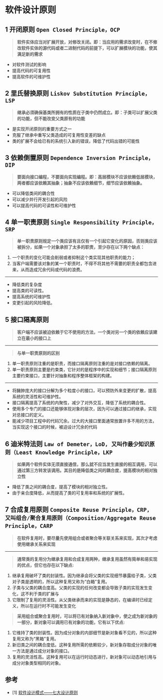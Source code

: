 # 软件设计原则

## 1 开闭原则 `Open Closed Principle，OCP`

> **软件实体应当对扩展开放，对修改关闭。即：当应用的需求改变时，在不修改软件实体的源代码或者二进制代码的前提下，可以扩展模块的功能，使其满足新的需求**

- 对软件测试的影响
- 提高代码的可复用性
- 提高软件的可维护性

## 2 里氏替换原则 `Liskov Substitution Principle，LSP`

> **继承必须确保基类所拥有的性质在子类中仍然成立。即：子类可以扩展父类的功能，但不能改变父类原有的功能**

- 是实现开闭原则的重要方式之一
- 克服了继承中重写父类造成的可复用性变差的缺点
- 类的扩展不会给已有的系统引入新的错误，降低了代码出错的可能性

## 3 依赖倒置原则 `Dependence Inversion Principle，DIP`

> **要面向接口编程，不要面向实现编程。即：高层模块不应该依赖低层模块，两者都应该依赖其抽象；抽象不应该依赖细节，细节应该依赖抽象。**

- 可以降低类间的耦合性
- 可以减少并行开发引起的风险
- 可以提高代码的可读性和可维护性

## 4 单一职责原则 `Single Responsibility Principle，SRP`

> **单一职责原则规定一个类应该有且仅有一个引起它变化的原因，否则类应该被拆分，如果一个对象承担了太多的职责，至少存在以下两个缺点：**

1. 一个职责的变化可能会削弱或者抑制这个类实现其他职责的能力；
2. 当客户端需要该对象的某一个职责时，不得不将其他不需要的职责全都包含进来，从而造成冗余代码或代码的浪费。
___
- 降低类的复杂度
- 提高类的可读性。
- 提高系统的可维护性
- 变更引起的风险降低。

## 5 接口隔离原则

> **客户端不应该被迫依赖于它不使用的方法，一个类对另一个类的依赖应该建立在最小的接口上**
___
> **与单一职责原则的区别**

1. 单一职责原则注重的是职责，而接口隔离原则注重的是对接口依赖的隔离。
2. 单一职责原则主要是约束类，它针对的是程序中的实现和细节；接口隔离原则主要约束接口，主要针对抽象和程序整体框架的构建。
___
- 将臃肿庞大的接口分解为多个粒度小的接口，可以预防外来变更的扩散，提高系统的灵活性和可维护性。
- 接口隔离提高了系统的内聚性，减少了对外交互，降低了系统的耦合性。
- 使用多个专门的接口还能够体现对象的层次，因为可以通过接口的继承，实现对总接口的定义。
- 能减少项目工程中的代码冗余。过大的大接口里面通常放置许多不用的方法，当实现这个接口的时候，被迫设计冗余的代码

## 6 迪米特法则 `Law of Demeter，LoD, 又叫作最少知识原则（Least Knowledge Principle，LKP`

> **如果两个软件实体无须直接通信，那么就不应当发生直接的相互调用，可以通过第三方转发该调用。其目的是降低类之间的耦合度，提高模块的相对独立性**

- 降低了类之间的耦合度，提高了模块的相对独立性。
- 由于亲合度降低，从而提高了类的可复用率和系统的扩展性。

## 7 合成复用原则 `Composite Reuse Principle，CRP, 又叫组合/聚合复用原则（Composition/Aggregate Reuse Principle，CARP`

> **在软件复用时，要尽量先使用组合或者聚合等关联关系来实现，其次才考虑使用继承关系来实现**
___
> **通常类的复用分为继承复用和合成复用两种，继承复用虽然有简单和易实现的优点，但它也存在以下缺点:**

1. 继承复用破坏了类的封装性。因为继承会将父类的实现细节暴露给子类，父类对子类是透明的，所以这种复用又称为“白箱”复用。
2. 子类与父类的耦合度高。父类的实现的任何改变都会导致子类的实现发生变化，这不利于类的扩展与
3. 它限制了复用的灵活性。从父类继承而来的实现是静态的，在编译时已经定义，所以在运行时不可能发生变化

> **采用组合或聚合复用时，可以将已有对象纳入新对象中，使之成为新对象的一部分，新对象可以调用已有对象的功能，它有以下优点:**

1. 它维持了类的封装性。因为成分对象的内部细节是新对象看不见的，所以这种复用又称为“黑箱”复用。
2. 新旧类之间的耦合度低。这种复用所需的依赖较少，新对象存取成分对象的唯一方法是通过成分对象的接口。
3. 复用的灵活性高。这种复用可以在运行时动态进行，新对象可以动态地引用与成分对象类型相同的对象。

## 参考

- [1] [软件设计模式——七大设计原则](https://hjk.life/posts/design-patterns-principles/)

